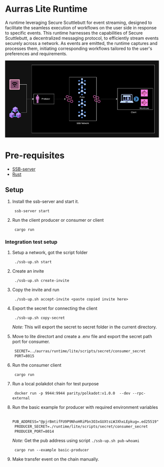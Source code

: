 # Aurras Lite Runtime 
A runtime leveraging Secure Scuttlebutt for event streaming, designed to facilitate the seamless execution of workflows on the user side in response to specific events.
This runtime harnesses the capabilities of Secure Scuttlebutt, a decentralized messaging protocol, to efficiently stream events securely across a network. As events are emitted, the runtime captures and processes them, initiating corresponding workflows tailored to the user's preferences and requirements.

![alt text](../../docs/runtime-lite.png)

# Pre-requisites
- [SSB-server](https://github.com/ssbc/ssb-server)
- [Rust](https://www.rust-lang.org/tools/install)


## Setup
1. Install the ssb-server and start it.

        ssb-server start
2. Run the client producer or consumer or client

        cargo run 

### Integration test setup
1. Setup a network, got the script folder 

        ./ssb-up.sh start

2. Create an invite 

        ./ssb-up.sh create-invite

3. Copy the invite and run

        ./ssb-up.sh accept-invite <paste copied invite here>
    
4. Export the secret for connecting the client

        ./ssb-up.sh copy-secret
    *Note:* This will export the secret to secret folder in the current directory.

5. Move to lite directort and create a .env file and export the secret path port for consumer.

        SECRET=../aurras/runtime/lite/scripts/secret/consumer_secret
        PORT=8015
    
6. Run the consumer client

        cargo run

7. Run a local polakdot chain for test purpose

        docker run -p 9944:9944 parity/polkadot:v1.0.0  --dev --rpc-external

8. Run the basic example for producer with required environment variables

        PUB_ADDRESS="@pjrBmtifFU9P9NhoHRiPbn3O3xGUXtsLWJXhxLEpkug=.ed25519"
        PRODUCER_SECRET=./runtime/lite/scripts/secret/consumer_secret
        PRODUCER_PORT=8014
    *Note:* Get the pub address using script `./ssb-up.sh pub-whoami`

        cargo run --example basic-producer
9. Make transfer event on the chain manually.